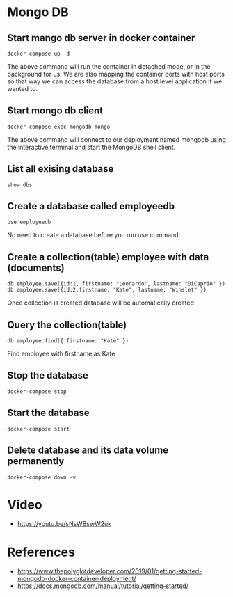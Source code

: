# Mongo DB
## Start mango db server in docker container
    docker-compose up -d
The above command will run the container in detached mode, or in the background for us. We are also mapping the container ports with host ports so that way we can access the database from a host level application if we wanted to.
## Start mongo db client
    docker-compose exec mongodb mongo
The above command will connect to our deployment named mongodb using the interactive terminal and start the MongoDB shell client.
## List all exising database
    show dbs
## Create a database called employeedb
    use employeedb
No need to create a database before you run use command
## Create a collection(table) employee with data (documents)
    db.employee.save({id:1, firstname: "Leonardo", lastname: "DiCaprio" })
    db.employee.save({id:2,firstname: "Kate", lastname: "Winslet" })
Once collection is created database will be automatically created
## Query the collection(table)
    db.employee.find({ firstname: "Kate" })
Find employee with firstname as Kate
## Stop the database
    docker-compose stop
## Start the database
    docker-compose start
## Delete database and its data volume permanently
    docker-compose down -v
# Video
- https://youtu.be/sNsWBswW2uk
# References
- https://www.thepolyglotdeveloper.com/2019/01/getting-started-mongodb-docker-container-deployment/
- https://docs.mongodb.com/manual/tutorial/getting-started/
